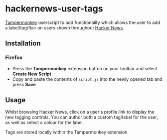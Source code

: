 # hackernews-user-tags
[Tampermonkey](https://www.tampermonkey.net/) userscript to add functionality which allows the user to add a label/tag/flair on users shown throughout [Hacker News](https://news.ycombinator.com/).

## Installation

### Firefox

- Press the **Tampermonkey** extension button on your toolbar and select **Create New Script**
- Copy and paste the contents of `script.js` into the newly opened tab and press **Save**

## Usage

Whilst browsing Hacker News, click on a user's profile link to display the new tagging controls. You can author both a custom tag/label for the user, as well as select a colour for the label.

Tags are stored locally within the Tampermonkey extension.

